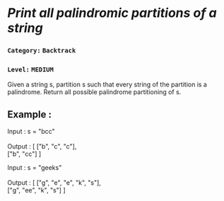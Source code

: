 *Print all palindromic partitions of a string*
=

###    `Category:` `Backtrack`
###    `Level:` `MEDIUM`


Given a string s, partition s such that every string of the partition is a palindrome. Return all possible palindrome partitioning of s.

Example :
-

Input  : s = "bcc" <br><br>
Output : [ ["b", "c", "c"], <br>
          ["b", "cc"] ]

Input  : s = "geeks" <br><br>
Output : [ ["g", "e", "e", "k", "s"], <br> 
          ["g", "ee", "k", "s"] ]